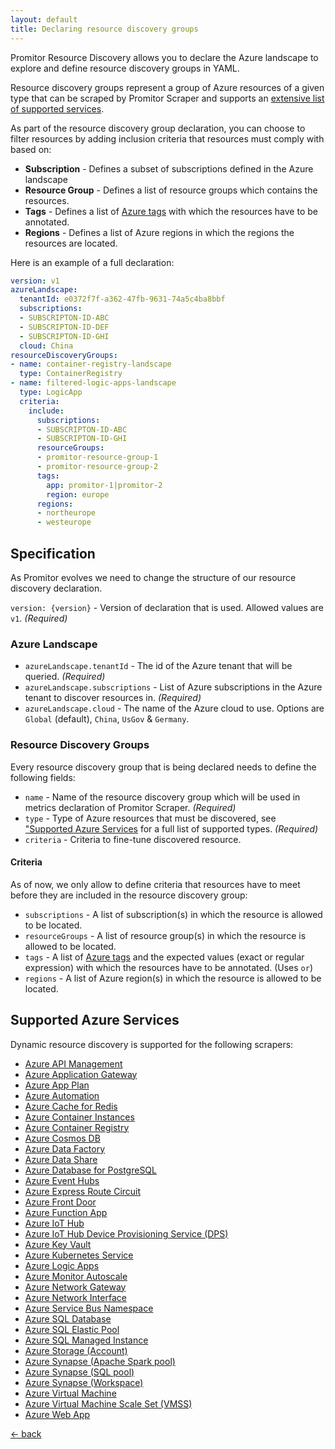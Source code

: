 ```yaml
---
layout: default
title: Declaring resource discovery groups
---
```


Promitor Resource Discovery allows you to declare the Azure landscape to explore and define resource discovery groups
 in YAML.

Resource discovery groups represent a group of Azure resources of a given type that can be scraped by Promitor Scraper
 and supports an [extensive list of supported services](#supported-azure-services).

As part of the resource discovery group declaration, you can choose to filter resources by adding inclusion criteria
 that resources must comply with based on:

- **Subscription** - Defines a subset of subscriptions defined in the Azure landscape
- **Resource Group** - Defines a list of resource groups which contains the resources.
- **Tags** - Defines a list of [Azure tags](https://docs.microsoft.com/en-us/azure/azure-resource-manager/management/tag-resources)
 with which the resources have to be annotated.
- **Regions** - Defines a list of Azure regions in which the regions the resources are located.

Here is an example of a full declaration:

```yaml
version: v1
azureLandscape:
  tenantId: e0372f7f-a362-47fb-9631-74a5c4ba8bbf
  subscriptions:
  - SUBSCRIPTON-ID-ABC
  - SUBSCRIPTON-ID-DEF
  - SUBSCRIPTON-ID-GHI
  cloud: China
resourceDiscoveryGroups:
- name: container-registry-landscape
  type: ContainerRegistry
- name: filtered-logic-apps-landscape
  type: LogicApp
  criteria:
    include:
      subscriptions:
      - SUBSCRIPTON-ID-ABC
      - SUBSCRIPTON-ID-GHI
      resourceGroups:
      - promitor-resource-group-1
      - promitor-resource-group-2
      tags:
        app: promitor-1|promitor-2
        region: europe
      regions:
      - northeurope
      - westeurope
```

## Specification

As Promitor evolves we need to change the structure of our resource discovery declaration.

`version: {version}` - Version of declaration that is used. Allowed
values are `v1`. *(Required)*

### Azure Landscape

- `azureLandscape.tenantId` - The id of the Azure tenant that will be queried. *(Required)*
- `azureLandscape.subscriptions` - List of Azure subscriptions in the Azure tenant to discover resources in. *(Required)*
- `azureLandscape.cloud` - The name of the Azure cloud to use. Options are `Global` (default), `China`, `UsGov` & `Germany`.

### Resource Discovery Groups

Every resource discovery group that is being declared needs to define the following fields:

- `name` - Name of the resource discovery group which will be used in metrics declaration of Promitor Scraper. *(Required)*
- `type` - Type of Azure resources that must be discovered, see ["Supported Azure Services](#supported-azure-services)
 for a full list of supported types. *(Required)*
- `criteria` - Criteria to fine-tune discovered resource.

#### Criteria

As of now, we only allow to define criteria that resources have to meet before they are included in the resource
 discovery group:

- `subscriptions` - A list of subscription(s) in which the resource is allowed to be located.
- `resourceGroups` - A list of resource group(s) in which the resource is allowed to be located.
- `tags` - A list of [Azure tags](https://docs.microsoft.com/en-us/azure/azure-resource-manager/management/tag-resources)
 and the expected values (exact or regular expression) with which the resources have to be annotated. (Uses `or`)
- `regions` - A list of Azure region(s) in which the resource is allowed to be located.

## Supported Azure Services

Dynamic resource discovery is supported for the following scrapers:

- [Azure API Management](metrics/api-management)
- [Azure Application Gateway](metrics/application-gateway)
- [Azure App Plan](metrics/app-plan)
- [Azure Automation](metrics/automation-account)
- [Azure Cache for Redis](metrics/redis-cache)
- [Azure Container Instances](metrics/container-instances)
- [Azure Container Registry](metrics/container-registry)
- [Azure Cosmos DB](metrics/cosmos-db)
- [Azure Data Factory](metrics/data-factory)
- [Azure Data Share](metrics/data-share)
- [Azure Database for PostgreSQL](metrics/postgresql)
- [Azure Event Hubs](metrics/event-hubs)
- [Azure Express Route Circuit](metrics/express-route-circuit)
- [Azure Front Door](metrics/front-door)
- [Azure Function App](metrics/function-app)
- [Azure IoT Hub](metrics/iot-hub)
- [Azure IoT Hub Device Provisioning Service (DPS)](metrics/iot-hub-device-provisioning-service)
- [Azure Key Vault](metrics/key-vault)
- [Azure Kubernetes Service](metrics/kubernetes)
- [Azure Logic Apps](metrics/logic-apps)
- [Azure Monitor Autoscale](metrics/monitor-autoscale)
- [Azure Network Gateway](metrics/network-gateway)
- [Azure Network Interface](metrics/network-interface)
- [Azure Service Bus Namespace](metrics/service-bus-namespace)
- [Azure SQL Database](metrics/sql-database)
- [Azure SQL Elastic Pool](metrics/sql-elastic-pool)
- [Azure SQL Managed Instance](metrics/sql-managed-instance)
- [Azure Storage (Account)](metrics/storage-account)
- [Azure Synapse (Apache Spark pool)](metrics/synapse-apache-spark-pool)
- [Azure Synapse (SQL pool)](metrics/synapse-sql-pool)
- [Azure Synapse (Workspace)](metrics/synapse-workspace)
- [Azure Virtual Machine](metrics/virtual-machine)
- [Azure Virtual Machine Scale Set (VMSS)](metrics/virtual-machine-scale-set)
- [Azure Web App](metrics/web-app)

[&larr; back](/)
